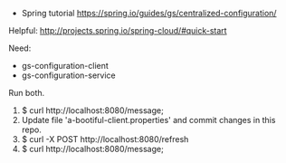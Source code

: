 * Spring tutorial https://spring.io/guides/gs/centralized-configuration/

Helpful: http://projects.spring.io/spring-cloud/#quick-start

Need:
 - gs-configuration-client
 - gs-configuration-service

Run both.

1. $ curl http://localhost:8080/message;
2. Update file 'a-bootiful-client.properties' and commit changes in this repo.
3. $ curl -X POST http://localhost:8080/refresh
4. $ curl http://localhost:8080/message;
